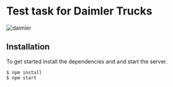 # Test task for Daimler Trucks
![daimler](https://i.ibb.co/H48Qm2b/Screenshot-2019-12-23-React-App.png)
## Installation

To get started install the dependencies and and start the server.

```
$ npm install
$ npm start
```
